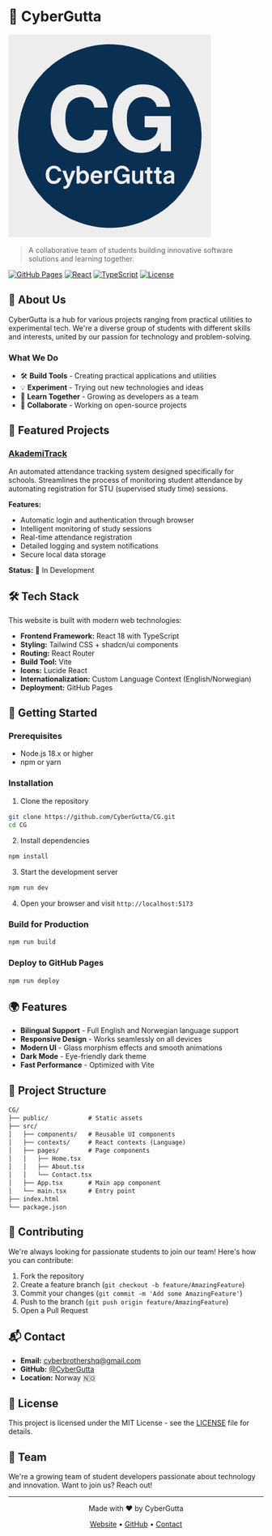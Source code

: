 # 🚀 CyberGutta

![CyberGutta Banner](public/CG.png)

> A collaborative team of students building innovative software solutions and learning together.

[![GitHub Pages](https://img.shields.io/badge/GitHub%20Pages-Live-success)](https://cybergutta.github.io/CG/)
[![React](https://img.shields.io/badge/React-18.x-61DAFB?logo=react)](https://reactjs.org/)
[![TypeScript](https://img.shields.io/badge/TypeScript-5.x-3178C6?logo=typescript)](https://www.typescriptlang.org/)
[![License](https://img.shields.io/badge/License-MIT-blue.svg)](LICENSE)

## 🌟 About Us

CyberGutta is a hub for various projects ranging from practical utilities to experimental tech. We're a diverse group of students with different skills and interests, united by our passion for technology and problem-solving.

### What We Do

- 🛠️ **Build Tools** - Creating practical applications and utilities
- 💡 **Experiment** - Trying out new technologies and ideas
- 👥 **Learn Together** - Growing as developers as a team
- 🚀 **Collaborate** - Working on open-source projects

## 🎯 Featured Projects

### [AkademiTrack](https://github.com/CyberGutta/AkademiTrack)
An automated attendance tracking system designed specifically for schools. Streamlines the process of monitoring student attendance by automating registration for STU (supervised study time) sessions.

**Features:**
- Automatic login and authentication through browser
- Intelligent monitoring of study sessions
- Real-time attendance registration
- Detailed logging and system notifications
- Secure local data storage

**Status:** 🔨 In Development

## 🛠️ Tech Stack

This website is built with modern web technologies:

- **Frontend Framework:** React 18 with TypeScript
- **Styling:** Tailwind CSS + shadcn/ui components
- **Routing:** React Router
- **Build Tool:** Vite
- **Icons:** Lucide React
- **Internationalization:** Custom Language Context (English/Norwegian)
- **Deployment:** GitHub Pages

## 🚀 Getting Started

### Prerequisites

- Node.js 18.x or higher
- npm or yarn

### Installation

1. Clone the repository
```bash
git clone https://github.com/CyberGutta/CG.git
cd CG
```

2. Install dependencies
```bash
npm install
```

3. Start the development server
```bash
npm run dev
```

4. Open your browser and visit `http://localhost:5173`

### Build for Production

```bash
npm run build
```

### Deploy to GitHub Pages

```bash
npm run deploy
```

## 🌍 Features

- **Bilingual Support** - Full English and Norwegian language support
- **Responsive Design** - Works seamlessly on all devices
- **Modern UI** - Glass morphism effects and smooth animations
- **Dark Mode** - Eye-friendly dark theme
- **Fast Performance** - Optimized with Vite

## 📁 Project Structure

```
CG/
├── public/           # Static assets
├── src/
│   ├── components/   # Reusable UI components
│   ├── contexts/     # React contexts (Language)
│   ├── pages/        # Page components
│   │   ├── Home.tsx
│   │   ├── About.tsx
│   │   └── Contact.tsx
│   ├── App.tsx       # Main app component
│   └── main.tsx      # Entry point
├── index.html
└── package.json
```

## 🤝 Contributing

We're always looking for passionate students to join our team! Here's how you can contribute:

1. Fork the repository
2. Create a feature branch (`git checkout -b feature/AmazingFeature`)
3. Commit your changes (`git commit -m 'Add some AmazingFeature'`)
4. Push to the branch (`git push origin feature/AmazingFeature`)
5. Open a Pull Request

## 📬 Contact

- **Email:** cyberbrothershq@gmail.com
- **GitHub:** [@CyberGutta](https://github.com/CyberGutta)
- **Location:** Norway 🇳🇴

## 📄 License

This project is licensed under the MIT License - see the [LICENSE](LICENSE) file for details.

## 👥 Team

We're a growing team of student developers passionate about technology and innovation. Want to join us? Reach out!

---

<div align="center">
  <p>Made with ❤️ by CyberGutta</p>
  <p>
    <a href="https://cybergutta.github.io/CG/">Website</a> •
    <a href="https://github.com/CyberGutta">GitHub</a> •
    <a href="mailto:cyberbrothershq@gmail.com">Contact</a>
  </p>
</div>
